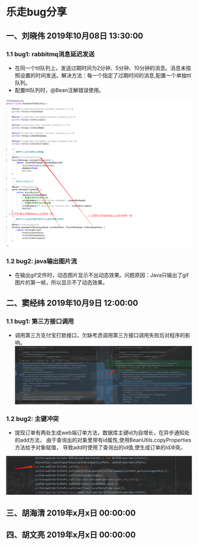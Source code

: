 # 乐走bug分享

## 一、刘晓伟  2019年10月08日 13:30:00

### 1.1 bug1: rabbitmq消息延迟发送

* 在同一个ttl队列上，发送过期时间为2分钟、5分钟、10分钟的消息。消息未按照设置的时间发送。解决方法：每一个指定了过期时间的消息,配置一个单独ttl队列。
* 配置ttl队列时，@Bean注解错误使用。

![](./images/1.png)

### 1.2 bug2: java输出图片流

* 在输出gif文件时，动态图片显示不出动态效果。问题原因：Java只输出了gif图片的第一帧，所以显示不了动态效果。


## 二、窦经纬  2019年10月9日 12:00:00

### 1.1 bug1: 第三方接口调用

* 调用第三方支付宝打款接口，欠缺考虑调用第三方接口调用失败后对程序的影响。
![](./images/2.png)

### 1.2 bug2: 主键冲突

* 提现订单有两处生成web端订单方法，数据库主键id为自增长，在异步通知处的add方法，
  由于查询出的对象里带有id属性,使用BeanUtils.copyProperties方法给予对象赋值，
  导致add时使用了查询出的id值,使生成订单的id冲突。
  
![](./images/3.png)

## 三、胡海清  2019年x月x日 00:00:00

## 四、胡文亮  2019年x月x日 00:00:00